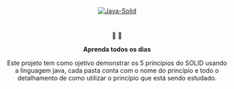 <p align="center">
  <a href="https://github.com/SamuelModesto">
      <img alt="Java-Solid" src="https://annaserba.com/images/scientific-chestnut.jpg" />
  </a>
</p>
<h1 align="center">
  
</h1>

<p align="center">
   📄 🚀
</p>
<p align="center">
  <strong>
    Aprenda todos os dias
  </strong>
</p>
<p align="center">
Este projeto tem como ojetivo demonstrar os 5 princípios do SOLID usando a linguagem java, cada pasta conta com o nome do princípio e todo o detalhamento de como utilizar o princípio que está sendo estudado.
</p>

